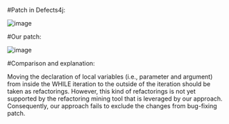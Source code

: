 #Patch in Defects4j:

![image](https://github.com/jiangyanjie/BugBuilder/blob/main/EvaluationData/mismatchedAndUnconcisePatches/pic/Clsoure96-defects4j.png)

#Our patch:

![image](https://github.com/jiangyanjie/BugBuilder/blob/main/EvaluationData/mismatchedAndUnconcisePatches/pic/Closure96-BugBuilder.png)

#Comparison and explanation:

Moving the declaration of local variables (i.e., parameter and argument) from inside the WHILE iteration to the outside of the iteration should be taken as refactorings. However, this kind of refactorings is not yet supported by the refactoring mining tool that is leveraged by our approach. Consequently, our approach fails to exclude the changes from bug-fixing patch. 
